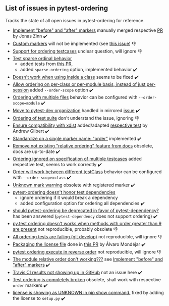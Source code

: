List of issues in pytest-ordering
---------------------------------

Tracks the state of all open issues in pytest-ordering for reference.

- [Implement "before" and "after" markers](https://github.com/ftobia/pytest-ordering/issues/6)
  manually merged respective [PR](https://github.com/ftobia/pytest-ordering/pull/37)
  by Jonas Zinn :heavy_check_mark:
- [Custom markers](https://github.com/ftobia/pytest-ordering/issues/10)
  will not be implemented (see
  [this issue](https://github.com/ftobia/pytest-ordering/issues/38)) :-1:
- [Support for ordering testcases](https://github.com/ftobia/pytest-ordering/issues/12)
  unclear question, will ignore :-1:
- [Test sparse ordinal behavior](https://github.com/ftobia/pytest-ordering/issues/14)
  - added tests from [this PR](https://github.com/ftobia/pytest-ordering/pull/29),
  - added `sparse-ordering` option, implemented behavior :heavy_check_mark:
- [Doesn't work when using inside a class](https://github.com/ftobia/pytest-ordering/issues/18)
  seems to be fixed :heavy_check_mark:
- [Allow ordering on per-class or per-module basis, instead of just per-session](https://github.com/ftobia/pytest-ordering/issues/20)
  added `--order-scope` option :heavy_check_mark:
- [Ordering with multiple files](https://github.com/ftobia/pytest-ordering/issues/25)
  behavior can be configured with `--order-scope=module` :heavy_check_mark:
- [Move to pytest-dev organization](https://github.com/ftobia/pytest-ordering/issues/32)
  handled in mirrored [issue](https://github.com/pytest-dev/pytest-order/issues/4) :heavy_check_mark:
- [Ordering of test suite](https://github.com/ftobia/pytest-ordering/issues/33)
  don't understand the issue, ignoring :-1:
- [Ensure compatibility with xdist](https://github.com/ftobia/pytest-ordering/issues/36)
  added/adapted [respective test](https://github.com/ftobia/pytest-ordering/pull/52) by Andrew Gilbert :heavy_check_mark:
- [Standardize on a single marker name: "order"](https://github.com/ftobia/pytest-ordering/issues/38)
  implemented :heavy_check_mark:
- [Remove not existing "relative ordering" feature from docs](https://github.com/ftobia/pytest-ordering/issues/39)
  obsolete, docs are up-to-date :heavy_check_mark:
- [Ordering ignored on specification of multiple testcases](https://github.com/ftobia/pytest-ordering/issues/42)
  added respective test, seems to work correctly :heavy_check_mark:
- [Order will work between different testClass](https://github.com/ftobia/pytest-ordering/issues/53)
  behavior can be configured with `--order-scope=class` :heavy_check_mark:
- [Unknown mark warning](https://github.com/ftobia/pytest-ordering/issues/57)
  obsolete with registered marker :heavy_check_mark:
- [pytest-ordering doesn't honor test dependencies](https://github.com/ftobia/pytest-ordering/issues/58)
  - ignore ordering if it would break a dependency
  - added configuration option for ordering all dependencies :heavy_check_mark:
- [should pytest-ordering be deprecated in favor of pytest-dependency?](https://github.com/ftobia/pytest-ordering/issues/59)
  has been answered (`pytest-dependency` does not support ordering) :heavy_check_mark:
- [py.test ordering doesn't works when methods with order greater than 9 are present](https://github.com/ftobia/pytest-ordering/issues/61)
  not reproducible, probably obsolete :-1:
- [All ordering tests are failing (git develop)](https://github.com/ftobia/pytest-ordering/issues/62)
  not reproducible, will ignore :-1:
- [Packaging the license file](https://github.com/ftobia/pytest-ordering/issues/63)
  done in [this PR](https://github.com/ftobia/pytest-ordering/pull/68)
  by Álvaro Mondéjar :heavy_check_mark:
- [pytest ordering execute in reverse order](https://github.com/ftobia/pytest-ordering/issues/64)
  not reproducible, will ignore :-1:
- [The module relative order don't working???](https://github.com/ftobia/pytest-ordering/issues/65)
  see [Implement "before" and "after" markers](https://github.com/ftobia/pytest-ordering/issues/6) :heavy_check_mark:
- [Travis.CI results not showing up in GitHub](https://github.com/ftobia/pytest-ordering/issues/70)
  not an issue here :heavy_check_mark:
- [Test ordering is completely broken](https://github.com/ftobia/pytest-ordering/issues/73)
  obsolete, shall work with respective `order` markers :heavy_check_mark:
- [license is showing as UNKNOWN in pip show command.](https://github.com/ftobia/pytest-ordering/issues/75)
  fixed by adding the license to `setup.py` :heavy_check_mark:
